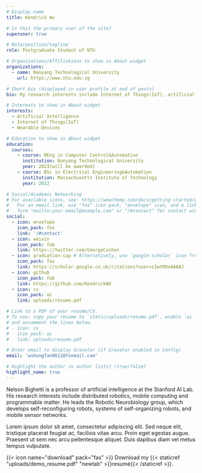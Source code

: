 ```yaml
---
# Display name
title: Kendrick Wu

# Is this the primary user of the site?
superuser: true

# Role/position/tagline
role: Postgraduate Student of NTU

# Organizations/Affiliations to show in About widget
organizations:
  - name: Nanyang Technological University
    url: https://www.ntu.edu.sg

# Short bio (displayed in user profile at end of posts)
bio: My research interests include Internet of Things(IoT), artificial intelligence and wearable devices.

# Interests to show in About widget
interests:
  - Artificial Intelligence
  - Internet of Things(IoT)
  - Wearable Devices

# Education to show in About widget
education:
  courses:
    - course: MEng in Computer Control&Automation
      institution: Nanyang Technological University
      year: 2023(will be awarded)
    - course: BSc in Electrical Engineering&Automation
      institution: Massachusetts Institute of Technology
      year: 2022

# Social/Academic Networking
# For available icons, see: https://wowchemy.com/docs/getting-started/page-builder/#icons
#   For an email link, use "fas" icon pack, "envelope" icon, and a link in the
#   form "mailto:your-email@example.com" or "/#contact" for contact widget.
social:
  - icon: envelope
    icon_pack: fas
    link: '/#contact'
  - icon: weixin
    icon_pack: fab
    link: https://twitter.com/GeorgeCushen
  - icon: graduation-cap # Alternatively, use `google-scholar` icon from `ai` icon pack
    icon_pack: fas
    link: https://scholar.google.co.uk/citations?user=sIwtMXoAAAAJ
  - icon: github
    icon_pack: fab
    link: https://github.com/KendrickWU
  - icon: cv
    icon_pack: ai
    link: uploads/resume.pdf

# Link to a PDF of your resume/CV.
# To use: copy your resume to `static/uploads/resume.pdf`, enable `ai` icons in `params.toml`,
# and uncomment the lines below.
# - icon: cv
#   icon_pack: ai
#   link: uploads/resume.pdf

# Enter email to display Gravatar (if Gravatar enabled in Config)
email: 'wuhongfan0612@foxmail.com'

# Highlight the author in author lists? (true/false)
highlight_name: true
---
```


Nelson Bighetti is a professor of artificial intelligence at the Stanford AI Lab. His research interests include distributed robotics, mobile computing and programmable matter. He leads the Robotic Neurobiology group, which develops self-reconfiguring robots, systems of self-organizing robots, and mobile sensor networks.

Lorem ipsum dolor sit amet, consectetur adipiscing elit. Sed neque elit, tristique placerat feugiat ac, facilisis vitae arcu. Proin eget egestas augue. Praesent ut sem nec arcu pellentesque aliquet. Duis dapibus diam vel metus tempus vulputate.

{{< icon name="download" pack="fas" >}} Download my {{< staticref "uploads/demo_resume.pdf" "newtab" >}}resumé{{< /staticref >}}.
